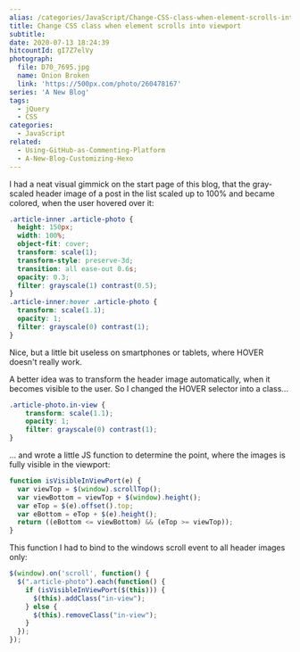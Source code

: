 ```yaml
---
alias: /categories/JavaScript/Change-CSS-class-when-element-scrolls-into-viewport/index.html
title: Change CSS class when element scrolls into viewport
subtitle:
date: 2020-07-13 18:24:39
hitcountId: gI7Z7elVy
photograph:
  file: D70_7695.jpg
  name: Onion Broken
  link: 'https://500px.com/photo/260478167'
series: 'A New Blog'
tags:
  - jQuery
  - CSS
categories:
  - JavaScript
related:
  - Using-GitHub-as-Commenting-Platform
  - A-New-Blog-Customizing-Hexo
---
```

I had a neat visual gimmick on the start page of this blog, that the gray-scaled header image of a post in the list scaled up to 100% and became colored, when the user hovered over it:

```css
.article-inner .article-photo {
  height: 150px;
  width: 100%;
  object-fit: cover;
  transform: scale(1);
  transform-style: preserve-3d;
  transition: all ease-out 0.6s;
  opacity: 0.3;
  filter: grayscale(1) contrast(0.5);
}
.article-inner:hover .article-photo {
  transform: scale(1.1);
  opacity: 1;
  filter: grayscale(0) contrast(1);
}
```

Nice, but a little bit useless on smartphones or tablets, where HOVER  doesn't really work.

<!-- more -->

A better idea was to transform the header image automatically, when it becomes visible to the user. So I changed the HOVER selector into a class...

```css
.article-photo.in-view {
    transform: scale(1.1);
    opacity: 1;
    filter: grayscale(0) contrast(1);
}
```

... and wrote a little JS function to determine the point, where the images is fully visible in the viewport:

```js
function isVisibleInViewPort(e) {
  var viewTop = $(window).scrollTop();
  var viewBottom = viewTop + $(window).height();
  var eTop = $(e).offset().top;
  var eBottom = eTop + $(e).height();
  return ((eBottom <= viewBottom) && (eTop >= viewTop));
}
```

This function I had to bind to the windows scroll event to all header images only:

```js
$(window).on('scroll', function() {
  $(".article-photo").each(function() {
    if (isVisibleInViewPort($(this))) {
      $(this).addClass("in-view");
    } else {
      $(this).removeClass("in-view");
    }
  });
});
```
